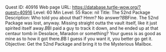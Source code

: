 Quest ID: 40916
Web page URL: https://database.turtle-wow.org/?quest=40916
Level: 60
Min Level: 55
Race: nil
Title: The 52nd Package
Description: Who told you about that? Hmm? No answer?$B$BFine. The 52nd Package was lost, anyway. Missing straight outta the vault itself, like it just spirited itself away.$B$BI paid a guy to track it down, and he ended up at that centaur tomb in Desolace, Maradon or something? Your guess is as good as mine as to how it got there.$B$B I guess if you want it, you better go get it.
Objective: Get the 52nd Package and bring it to the Mysterious Mailbox.

